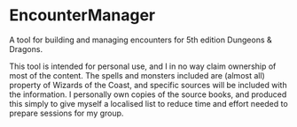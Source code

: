 # EncounterManager
A tool for building and managing encounters for 5th edition Dungeons &amp; Dragons.

This tool is intended for personal use, and I in no way claim ownership of most of the content.
The spells and monsters included are (almost all) property of Wizards of the Coast, and specific sources will be included with the information.
I personally own copies of the source books, and produced this simply to give myself a localised list to reduce time and effort needed to prepare sessions for my group.
